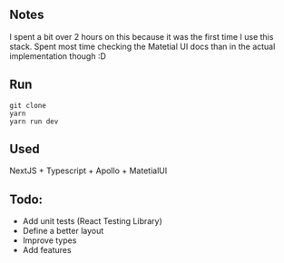 ## Notes

I spent a bit over 2 hours on this because it was the first time I use this stack. 
Spent most time checking the Matetial UI docs than in the actual implementation though :D

## Run

    git clone
    yarn
    yarn run dev

## Used

NextJS + Typescript + Apollo + MatetialUI

## Todo:

- Add unit tests (React Testing Library)
- Define a better layout
- Improve types
- Add features 

